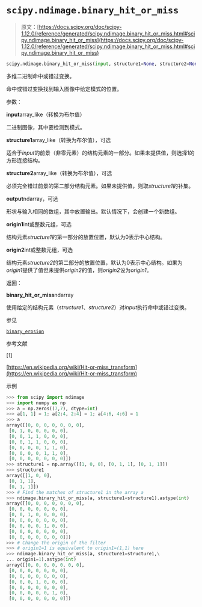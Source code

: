 # `scipy.ndimage.binary_hit_or_miss`

> 原文：[https://docs.scipy.org/doc/scipy-1.12.0/reference/generated/scipy.ndimage.binary_hit_or_miss.html#scipy.ndimage.binary_hit_or_miss](https://docs.scipy.org/doc/scipy-1.12.0/reference/generated/scipy.ndimage.binary_hit_or_miss.html#scipy.ndimage.binary_hit_or_miss)

```py
scipy.ndimage.binary_hit_or_miss(input, structure1=None, structure2=None, output=None, origin1=0, origin2=None)
```

多维二进制命中或错过变换。

命中或错过变换找到输入图像中给定模式的位置。

参数：

**input**array_like（转换为布尔值）

二进制图像，其中要检测到模式。

**structure1**array_like（转换为布尔值），可选

适合于*input*的前景（非零元素）的结构元素的一部分。如果未提供值，则选择1的方形连接结构。

**structure2**array_like（转换为布尔值），可选

必须完全错过前景的第二部分结构元素。如果未提供值，则取*structure1*的补集。

**output**ndarray，可选

形状与输入相同的数组，其中放置输出。默认情况下，会创建一个新数组。

**origin1**int或整数元组，可选

结构元素*structure1*的第一部分的放置位置，默认为0表示中心结构。

**origin2**int或整数元组，可选

结构元素*structure2*的第二部分的放置位置，默认为0表示中心结构。如果为*origin1*提供了值但未提供*origin2*的值，则*origin2*设为*origin1*。

返回：

**binary_hit_or_miss**ndarray

使用给定的结构元素（*structure1*、*structure2*）对*input*执行命中或错过变换。

参见

[`binary_erosion`](scipy.ndimage.binary_erosion.html#scipy.ndimage.binary_erosion "scipy.ndimage.binary_erosion")

参考文献

[1]

[https://en.wikipedia.org/wiki/Hit-or-miss_transform](https://en.wikipedia.org/wiki/Hit-or-miss_transform)

示例

```py
>>> from scipy import ndimage
>>> import numpy as np
>>> a = np.zeros((7,7), dtype=int)
>>> a[1, 1] = 1; a[2:4, 2:4] = 1; a[4:6, 4:6] = 1
>>> a
array([[0, 0, 0, 0, 0, 0, 0],
 [0, 1, 0, 0, 0, 0, 0],
 [0, 0, 1, 1, 0, 0, 0],
 [0, 0, 1, 1, 0, 0, 0],
 [0, 0, 0, 0, 1, 1, 0],
 [0, 0, 0, 0, 1, 1, 0],
 [0, 0, 0, 0, 0, 0, 0]])
>>> structure1 = np.array([[1, 0, 0], [0, 1, 1], [0, 1, 1]])
>>> structure1
array([[1, 0, 0],
 [0, 1, 1],
 [0, 1, 1]])
>>> # Find the matches of structure1 in the array a
>>> ndimage.binary_hit_or_miss(a, structure1=structure1).astype(int)
array([[0, 0, 0, 0, 0, 0, 0],
 [0, 0, 0, 0, 0, 0, 0],
 [0, 0, 1, 0, 0, 0, 0],
 [0, 0, 0, 0, 0, 0, 0],
 [0, 0, 0, 0, 1, 0, 0],
 [0, 0, 0, 0, 0, 0, 0],
 [0, 0, 0, 0, 0, 0, 0]])
>>> # Change the origin of the filter
>>> # origin1=1 is equivalent to origin1=(1,1) here
>>> ndimage.binary_hit_or_miss(a, structure1=structure1,\
... origin1=1).astype(int)
array([[0, 0, 0, 0, 0, 0, 0],
 [0, 0, 0, 0, 0, 0, 0],
 [0, 0, 0, 0, 0, 0, 0],
 [0, 0, 0, 1, 0, 0, 0],
 [0, 0, 0, 0, 0, 0, 0],
 [0, 0, 0, 0, 0, 1, 0],
 [0, 0, 0, 0, 0, 0, 0]]) 
```
